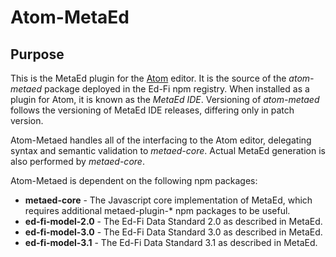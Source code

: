 Atom-MetaEd
======

Purpose
-

This is the MetaEd plugin for the [Atom](https://atom.io) editor.  It is the source of the _atom-metaed_ package deployed in the Ed-Fi npm registry.  When installed as a plugin for Atom, it is known as the _MetaEd IDE_.  Versioning of _atom-metaed_ follows the versioning of MetaEd IDE releases, differing only in patch version.

Atom-Metaed handles all of the interfacing to the Atom editor, delegating syntax and semantic validation to _metaed-core_.  Actual MetaEd generation is also performed by _metaed-core_.

Atom-Metaed is dependent on the following npm packages:
* **metaed-core** - The Javascript core implementation of MetaEd, which requires additional metaed-plugin-* npm packages to be useful.
* **ed-fi-model-2.0** - The Ed-Fi Data Standard 2.0 as described in MetaEd.
* **ed-fi-model-3.0** - The Ed-Fi Data Standard 3.0 as described in MetaEd.
* **ed-fi-model-3.1** - The Ed-Fi Data Standard 3.1 as described in MetaEd.
